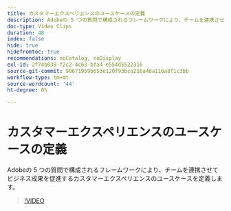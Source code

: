 ```yaml
---
title: カスタマーエクスペリエンスのユースケースの定義
description: Adobeの 5 つの質問で構成されるフレームワークにより、チームを連携させてビジネス成果を促進するカスタマーエクスペリエンスのユースケースを定義します。
doc-type: Video Clips
duration: 48
index: false
hide: true
hidefromtoc: true
recommendations: noCatalog, noDisplay
exl-id: 2f74b038-f2c2-4c63-bfa4-e554d5522316
source-git-commit: 90671959b653e120f93bca216a4da116a8f1c3bb
workflow-type: tm+mt
source-wordcount: '44'
ht-degree: 0%

---
```


# カスタマーエクスペリエンスのユースケースの定義

Adobeの 5 つの質問で構成されるフレームワークにより、チームを連携させてビジネス成果を促進するカスタマーエクスペリエンスのユースケースを定義します。

<!-- 85_S651_3442537_47_defining-customer-experience-use-cases -->
>[!VIDEO](https://video.tv.adobe.com/v/3459774/?learn=on&enablevpops=true&captions=jpn)
